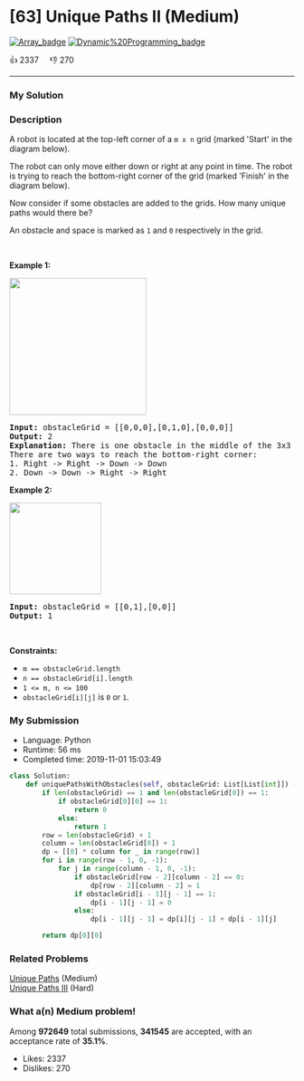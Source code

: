 # [63] Unique Paths II (Medium)

[![Array_badge](https://img.shields.io/badge/topic-Array-green.svg)](https://leetcode.com/problems/unique-paths-ii/)  [![Dynamic%20Programming_badge](https://img.shields.io/badge/topic-Dynamic%20Programming-green.svg)](https://leetcode.com/problems/unique-paths-ii/) 

:+1: 2337 &nbsp; &nbsp; :thumbsdown: 270

---

### My Solution


### Description
<p>A robot is located at the top-left corner of a <code>m x n</code> grid (marked &#39;Start&#39; in the diagram below).</p>

<p>The robot can only move either down or right at any point in time. The robot is trying to reach the bottom-right corner of the grid (marked &#39;Finish&#39; in the diagram below).</p>

<p>Now consider if some obstacles are added to the grids. How many unique paths would there be?</p>

<p>An obstacle and space is marked as <code>1</code> and <code>0</code> respectively in the grid.</p>

<p>&nbsp;</p>
<p><strong>Example 1:</strong></p>
<img alt="" src="https://assets.leetcode.com/uploads/2020/11/04/robot1.jpg" style="width: 242px; height: 242px;" />
<pre>
<strong>Input:</strong> obstacleGrid = [[0,0,0],[0,1,0],[0,0,0]]
<strong>Output:</strong> 2
<strong>Explanation:</strong> There is one obstacle in the middle of the 3x3 grid above.
There are two ways to reach the bottom-right corner:
1. Right -&gt; Right -&gt; Down -&gt; Down
2. Down -&gt; Down -&gt; Right -&gt; Right
</pre>

<p><strong>Example 2:</strong></p>
<img alt="" src="https://assets.leetcode.com/uploads/2020/11/04/robot2.jpg" style="width: 162px; height: 162px;" />
<pre>
<strong>Input:</strong> obstacleGrid = [[0,1],[0,0]]
<strong>Output:</strong> 1
</pre>

<p>&nbsp;</p>
<p><strong>Constraints:</strong></p>

<ul>
	<li><code>m ==&nbsp;obstacleGrid.length</code></li>
	<li><code>n ==&nbsp;obstacleGrid[i].length</code></li>
	<li><code>1 &lt;= m, n &lt;= 100</code></li>
	<li><code>obstacleGrid[i][j]</code> is <code>0</code> or <code>1</code>.</li>
</ul>



### My Submission

- Language: Python
- Runtime: 56 ms
- Completed time: 2019-11-01 15:03:49

```Python
class Solution:
    def uniquePathsWithObstacles(self, obstacleGrid: List[List[int]]) -> int:
        if len(obstacleGrid) == 1 and len(obstacleGrid[0]) == 1:
            if obstacleGrid[0][0] == 1:
                return 0
            else:
                return 1
        row = len(obstacleGrid) + 1
        column = len(obstacleGrid[0]) + 1
        dp = [[0] * column for _ in range(row)]
        for i in range(row - 1, 0, -1):
            for j in range(column - 1, 0, -1):
                if obstacleGrid[row - 2][column - 2] == 0:
                    dp[row - 2][column - 2] = 1
                if obstacleGrid[i - 1][j - 1] == 1:
                    dp[i - 1][j - 1] = 0
                else:
                    dp[i - 1][j - 1] = dp[i][j - 1] + dp[i - 1][j]

        return dp[0][0]       
```


### Related Problems
[Unique Paths](https://leetcode.com/problems/unique-paths/) (Medium) <br>
[Unique Paths III](https://leetcode.com/problems/unique-paths-iii/) (Hard) <br>



### What a(n) Medium problem!
Among **972649** total submissions, **341545** are accepted, with an acceptance rate of **35.1%**. <br>

- Likes: 2337
- Dislikes: 270

